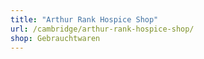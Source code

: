 ```yaml
---
title: "Arthur Rank Hospice Shop"
url: /cambridge/arthur-rank-hospice-shop/
shop: Gebrauchtwaren
---
```

